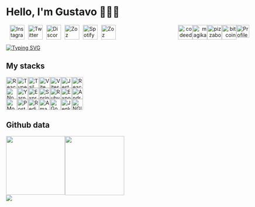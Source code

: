
# Hello, I'm Gustavo 👨🏻‍💻 

<div style="display: flex; flex-direction: row; justify-content: flex-center;">
  <a style="margin-left: 10px;" href="https://instagram.com/guustavocl" target="_blank">
    <img src="https://zoz.gg/icons/social/instagram.png" width="40" alt="Instagram" />
  </a>
  <a style="margin-left: 10px;" href="https://twitter.com/guustavocl" target="_blank">
    <img src="https://zoz.gg/icons/social/twitter.png" width="40" alt="Twitter" />
  </a>
  <a style="margin-left: 10px;" href="https://discord.com/Gustavo~#1500" target="_blank">
    <img src="https://zoz.gg/icons/social/discord.png" width="40" alt="Discord" />
  </a>
  <a style="margin-left: 10px;" href="https://zoz.gg/gustavo" target="_blank">
    <img src="https://zoz.gg/icons/social/zozfav.png" width="40" alt="Zoz" />
  </a>
  <a style="margin-left: 10px;" href="https://open.spotify.com/user/guustavocl" target="_blank">
    <img src="https://zoz.gg/icons/social/spotify2.png" width="40" alt="Spotify" />
  </a>
  <a style="margin-left: 10px;" href="https://stackshare.io/guustavocl/stack" target="_blank">
    <img src="https://zoz.gg/icons/extra/startag.png" width="40" alt="Zoz" />
  </a>
  <span style="float: right; opacity: 0.1" align="right">
    <img src="https://zoz.gg/icons/extra/codeeditor.png" width="170" height="0" alt="Code" />    
  </span>
  
  <span style="float: right;" align="right">
    <img src="https://zoz.gg/icons/extra/codeeditor.png" width="40" alt="codeeditor" />    
  </span>
  <span style="float: right;" align="right">
    <img src="https://zoz.gg/icons/extra/magikarp.png" width="40" alt="magikarp" />    
  </span>
  <span style="float: right;" align="right">
    <img src="https://zoz.gg/icons/extra/pizzaboy.png" width="40" alt="pizzaboy" />    
  </span>
  <span style="float: right;" align="right">
    <img src="https://zoz.gg/icons/social/bitcoin.png" width="40" alt="bitcoin" />    
  </span>
  <img src="https://komarev.com/ghpvc/?username=guustavocl&color=blue" height="35" alt="Profile count" />
  
</div>

[![Typing SVG](https://readme-typing-svg.demolab.com?font=&pause=5000&color=FD428D&vCenter=true&width=600&height=30&lines=%E2%80%8E+%E2%80%8E%E2%86%91+you+can+contact+me+here;%E2%80%8E+%E2%80%8Eor+send+me+a+msg+on+discord%3A+Gustavo~%231500;oh+%E2%80%8Eand+this+link+here%E2%86%91+is+my+stackshare;+also%2C+here%E2%80%8E++%E2%80%8E+%E2%80%8E+%E2%86%91+check+my+bio+link+website%F0%9F%92%99)](https://git.io/typing-svg)

## My stacks
<div style="display: flex; flex-direction: row; justify-content: flex-center;">
  <img src="https://img.shields.io/badge/-React-0041a8?style=flat&logo=React&logoColor=white" height="30" alt="React" />
  <img src="https://img.shields.io/badge/-Typescript-0041a8?style=flat&logo=TypeScript&logoColor=white" height="30" alt="Typescript" />
  <img src="https://img.shields.io/badge/-Tailwind CSS-0041a8?style=flat&logo=TailwindCSS&logoColor=white" height="30" alt="Tailwind CSS" />
  <img src="https://img.shields.io/badge/-Vite-0041a8?style=flat&logo=Vite&logoColor=white" height="30" alt="Vite" />
  <img src="https://img.shields.io/badge/-Vitest-0041a8?style=flat&logo=Vitest&logoColor=white" height="30" alt="Vitest" />
  <img src="https://img.shields.io/badge/-Jest-0041a8?style=flat&logo=Jest&logoColor=white" height="30" alt="Jest" />
  <img src="https://img.shields.io/badge/-React Query-0041a8?style=flat&logo=ReactQuery&logoColor=white" height="30" alt="React Query" />
</div>

<div style="display: flex; flex-direction: row; justify-content: flex-center;">
  <img src="https://img.shields.io/badge/-Node.js-4900bf?style=flat&logo=Node.js&logoColor=white" height="30" alt="NodeJS" />
  <img src="https://img.shields.io/badge/-Yarn-4900bf?style=flat&logo=Yarn&logoColor=white" height="30" alt="Yarn" />
  <img src="https://img.shields.io/badge/-ExpressJs-4900bf?style=flat&logo=Express&logoColor=white" height="30" alt="ExpressJS" />
  <img src="https://img.shields.io/badge/-Spring-4900bf?style=flat&logo=Spring&logoColor=white" height="30" alt="Spring" />
  <img src="https://img.shields.io/badge/-RubyOnRails-4900bf?style=flat&logo=RubyonRails&logoColor=white" height="30" alt="Ruby on Rails" />
  <img src="https://img.shields.io/badge/-Expo-4900bf?style=flat&logo=Expo&logoColor=white" height="30" alt="Expo" />
  <img src="https://img.shields.io/badge/-Android Studio-4900bf?style=flat&logo=AndroidStudio&logoColor=white" height="30" alt="Android Studio" />  
</div>

<div style="display: flex; flex-direction: row; justify-content: flex-center;">
  <img src="https://img.shields.io/badge/-MongoDB-c70050?style=flat&logo=MongoDB&logoColor=white" height="30" alt="MongoDB" />
  <img src="https://img.shields.io/badge/-PostgreSQL-c70050?style=flat&logo=PostgreSQL&logoColor=white" height="30" alt="PostgreSQL" />
  <img src="https://img.shields.io/badge/-Redis-c70050?style=flat&logo=Redis&logoColor=white" height="30" alt="Redis" />  
  <img src="https://img.shields.io/badge/-AWS-c70050?style=flat&logo=AmazonAWS&logoColor=white" height="30" alt="Amazon AWS" />
  <img src="https://img.shields.io/badge/-Google Cloud-c70050?style=flat&logo=GoogleCloud&logoColor=white" height="30" alt="Google Cloud" />
  <img src="https://img.shields.io/badge/-Jenkins-c70050?style=flat&logo=Jenkins&logoColor=white" height="30" alt="Jenkins" />
  <img src="https://img.shields.io/badge/-NGINX-c70050?style=flat&logo=NGINX&logoColor=white" height="30" alt="NGINX" />
</div>

## Github data

<div style="display: flex; flex-direction: column">
  <div style="display: flex; flex-direction: row">
    <img
	height="161"
        src="http://github-profile-summary-cards.vercel.app/api/cards/stats?username=guustavocl&theme=2077"
     />
     <img
        height="162"
        src="https://github-readme-streak-stats.herokuapp.com?user=guustavocl&theme=radical&hide_border=true&date_format=n%2Fj%5B%2FY%5D"
      />
   </div>
   <div style="display: flex; flex-direction: column">
      <img
        style="max-width: 98%"
        src="http://github-profile-summary-cards.vercel.app/api/cards/profile-details?username=guustavocl&theme=2077"
      />
   </div
</div>
